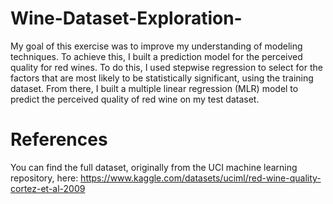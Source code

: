 # Wine-Dataset-Exploration-
My goal of this exercise was to improve my understanding of modeling techniques. To achieve this, I built a prediction model for the perceived quality for red wines. To do this, I used stepwise regression to select for the factors that are most likely to be statistically significant, using the training dataset. From there, I built a multiple linear regression (MLR) model to predict the perceived quality of red wine on my test dataset.  

# References
You can find the full dataset, originally from the UCI machine learning repository, here: https://www.kaggle.com/datasets/uciml/red-wine-quality-cortez-et-al-2009

